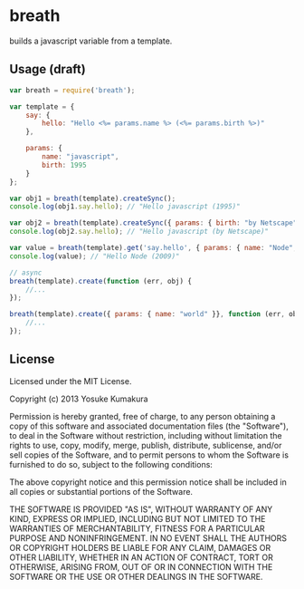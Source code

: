 breath
===========

builds a javascript variable from a template.

Usage (draft)
-----

```javascript
var breath = require('breath');

var template = {
    say: {
        hello: "Hello <%= params.name %> (<%= params.birth %>)"
    },

    params: {
        name: "javascript",
        birth: 1995
    }
};

var obj1 = breath(template).createSync();
console.log(obj1.say.hello); // "Hello javascript (1995)"

var obj2 = breath(template).createSync({ params: { birth: "by Netscape" } });
console.log(obj2.say.hello); // "Hello javascript (by Netscape)"

var value = breath(template).get('say.hello', { params: { name: "Node", birth: 2009 } });
console.log(value); // "Hello Node (2009)"

// async
breath(template).create(function (err, obj) {
    //...
});

breath(template).create({ params: { name: "world" }}, function (err, obj) {
    //...
});
```



License
--------

Licensed under the MIT License.

Copyright (c) 2013 Yosuke Kumakura

Permission is hereby granted, free of charge, to any person
obtaining a copy of this software and associated documentation
files (the "Software"), to deal in the Software without
restriction, including without limitation the rights to use,
copy, modify, merge, publish, distribute, sublicense, and/or sell
copies of the Software, and to permit persons to whom the
Software is furnished to do so, subject to the following
conditions:

The above copyright notice and this permission notice shall be
included in all copies or substantial portions of the Software.

THE SOFTWARE IS PROVIDED "AS IS", WITHOUT WARRANTY OF ANY KIND,
EXPRESS OR IMPLIED, INCLUDING BUT NOT LIMITED TO THE WARRANTIES
OF MERCHANTABILITY, FITNESS FOR A PARTICULAR PURPOSE AND
NONINFRINGEMENT. IN NO EVENT SHALL THE AUTHORS OR COPYRIGHT
HOLDERS BE LIABLE FOR ANY CLAIM, DAMAGES OR OTHER LIABILITY,
WHETHER IN AN ACTION OF CONTRACT, TORT OR OTHERWISE, ARISING
FROM, OUT OF OR IN CONNECTION WITH THE SOFTWARE OR THE USE OR
OTHER DEALINGS IN THE SOFTWARE.
